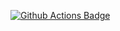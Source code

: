 <a href="https://github.com/asdfree/enem/actions"><img src="https://github.com/asdfree/enem/actions/workflows/r.yml/badge.svg" alt="Github Actions Badge"></a>

